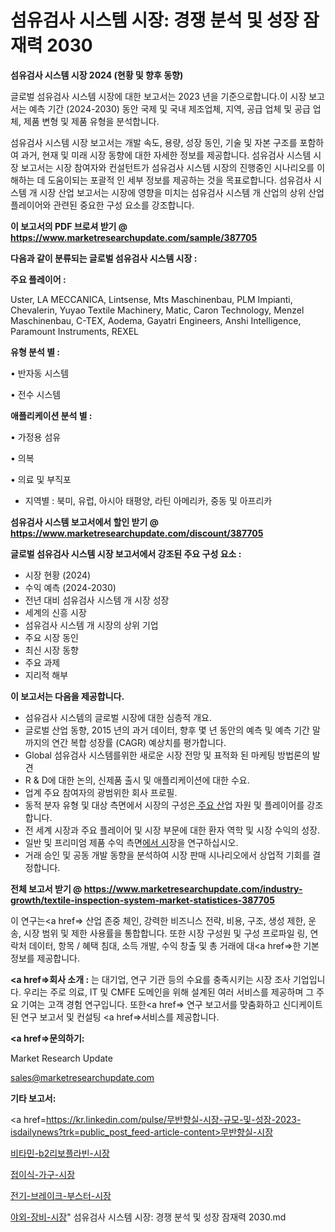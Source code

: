 # 섬유검사 시스템 시장: 경쟁 분석 및 성장 잠재력 2030

<strong>섬유검사 시스템 시장 2024 (현황 및 향후 동향)</strong>

글로벌 섬유검사 시스템 시장에 대한 보고서는 2023 년을 기준으로합니다.이 시장 보고서는 예측 기간 (2024-2030) 동안 국제 및 국내 제조업체, 지역, 공급 업체 및 공급 업체, 제품 변형 및 제품 유형을 분석합니다.

섬유검사 시스템 시장 보고서는 개발 속도, 용량, 성장 동인, 기술 및 자본 구조를 포함하여 과거, 현재 및 미래 시장 동향에 대한 자세한 정보를 제공합니다. 섬유검사 시스템 시장 보고서는 시장 참여자와 컨설턴트가 섬유검사 시스템 시장의 진행중인 시나리오를 이해하는 데 도움이되는 포괄적 인 세부 정보를 제공하는 것을 목표로합니다. 섬유검사 시스템 개 시장 산업 보고서는 시장에 영향을 미치는 섬유검사 시스템 개 산업의 상위 산업 플레이어와 관련된 중요한 구성 요소를 강조합니다.



<strong>이 보고서의 PDF 브로셔 받기 @ <a href=https://www.marketresearchupdate.com/sample/387705>https://www.marketresearchupdate.com/sample/387705</a></strong>



<strong>다음과 같이 분류되는 글로벌 섬유검사 시스템 시장 :</strong>



<strong>주요 플레이어 :</strong>

Uster, LA MECCANICA, Lintsense, Mts Maschinenbau, PLM Impianti, Chevalerin, Yuyao Textile Machinery, Matic, Caron Technology, Menzel Maschinenbau, C-TEX, Aodema, Gayatri Engineers, Anshi Intelligence, Paramount Instruments, REXEL



<strong>유형 분석 별 :</strong>

• 반자동 시스템

• 전수 시스템



<strong>애플리케이션 분석 별 :</strong>

• 가정용 섬유

• 의복

• 의료 및 부직포

<ul>
  <li>지역별 : 북미, 유럽, 아시아 태평양, 라틴 아메리카, 중동 및 아프리카</li>
</ul>


<strong>섬유검사 시스템 보고서에서 할인 받기 @ <a href=https://www.marketresearchupdate.com/discount/387705>https://www.marketresearchupdate.com/discount/387705</a></strong>



<strong>글로벌 섬유검사 시스템 시장 보고서에서 강조된 주요 구성 요소 :</strong>
<ul>
  <li>시장 현황 (2024)</li>
  <li>수익 예측 (2024-2030)</li>
  <li>전년 대비 섬유검사 시스템 개 시장 성장</li>
  <li>세계의 신흥 시장</li>
  <li>섬유검사 시스템 개 시장의 상위 기업</li>
  <li>주요 시장 동인</li>
  <li>최신 시장 동향</li>
  <li>주요 과제</li>
  <li>지리적 해부</li>
</ul>


<strong>이 보고서는 다음을 제공합니다.</strong>
<ul>
  <li>섬유검사 시스템의 글로벌 시장에 대한 심층적 개요.</li>
  <li>글로벌 산업 동향, 2015 년의 과거 데이터, 향후 몇 년 동안의 예측 및 예측 기간 말까지의 연간 복합 성장률 (CAGR) 예상치를 평가합니다.</li>
  <li>Global 섬유검사 시스템를위한 새로운 시장 전망 및 표적화 된 마케팅 방법론의 발견</li>
  <li>R &amp; D에 대한 논의, 신제품 출시 및 애플리케이션에 대한 수요.</li>
  <li>업계 주요 참여자의 광범위한 회사 프로필.</li>
  <li>동적 분자 유형 및 대상 측면에서 시장의 구성은<a href=> 주요 산</a>업 자원 및 플레이어를 강조합니다.</li>
  <li>전 세계 시장과 주요 플레이어 및 시장 부문에 대한 환자 역학 및 시장 수익의 성장.</li>
  <li>일반 및 프리미엄 제품 수익 측면<a href=>에서 시</a>장을 연구하십시오.</li>
  <li>거래 승인 및 공동 개발 동향을 분석하여 시장 판매 시나리오에서 상업적 기회를 결정합니다.</li>
</ul>



<strong>전체 보고서 받기 @ <a href=https://www.marketresearchupdate.com/industry-growth/textile-inspection-system-market-statistices-387705>https://www.marketresearchupdate.com/industry-growth/textile-inspection-system-market-statistices-387705</a></strong>

이 연구는<a href=> 산업 존중</a> 체인, 강력한 비즈니스 전략, 비용, 구조, 생성 제한, 운송, 시장 범위 및 제한 사용률을 통합합니다. 또한 시장 구성원 및 구성 프로파일 링, 연락처 데이터, 항목 / 혜택 침대, 소득 개발, 수익 창출 및 총 거래에 대<a href=>한 기본 </a>정보를 제공합니다.



<strong><a href=>회사 소</a>개 :</strong>
는 대기업, 연구 기관 등의 수요를 충족시키는 시장 조사 기업입니다. 우리는 주로 의료, IT 및 CMFE 도메인을 위해 설계된 여러 서비스를 제공하며 그 주요 기여는 고객 경험 연구입니다. 또한<a href=> 연구 보</a>고서를 맞춤화하고 신디케이트 된 연구 보고서 및 컨설팅 <a href=>서비스</a>를 제공합니다.



<strong><a href=>문의하기:</a></strong>

Market Research Update

sales@marketresearchupdate.com



<strong>기타 보고서:</strong>

<a href=https://kr.linkedin.com/pulse/무반향실-시장-규모-및-성장-2023-isdailynews?trk=public_post_feed-article-content>무반향실-시장</a>

<a href=https://www.linkedin.com/pulse/비타민-b2리보플라빈-시장-세분화-연구-및-목표-고객2029년-analytics-alchemy-360-analysis/>비타민-b2리보플라빈-시장</a>

<a href=https://www.linkedin.com/pulse/접이식-가구-시장-규모-및-성장-2023-consumer-connection-chronicles-24--ihk8f/>접이식-가구-시장</a>

<a href=https://www.linkedin.com/pulse/전기-브레이크-부스터-시장-현재-및-미래-성장-2029-isdailynews-dk9wf/>전기-브레이크-부스터-시장</a>

<a href=https://www.linkedin.com/pulse/야외-장비-시장-경쟁-분석-및-성장-잠재력-2030-consumer-connection-compendium-ana-4fnmf/>야외-장비-시장</a>"
섬유검사 시스템 시장: 경쟁 분석 및 성장 잠재력 2030.md
